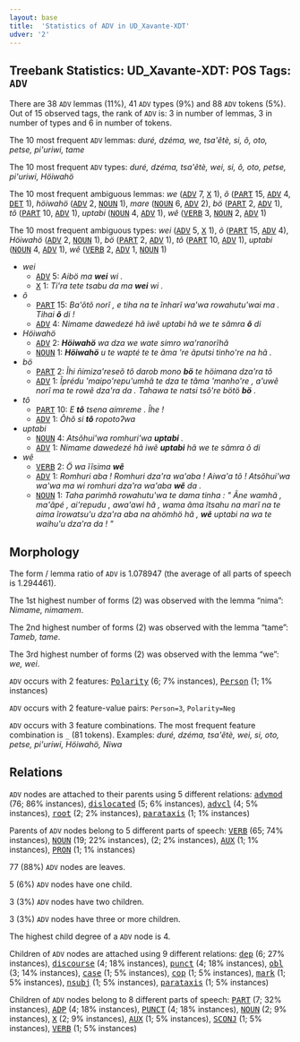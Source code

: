 ```yaml
---
layout: base
title:  'Statistics of ADV in UD_Xavante-XDT'
udver: '2'
---
```


## Treebank Statistics: UD_Xavante-XDT: POS Tags: `ADV`

There are 38 `ADV` lemmas (11%), 41 `ADV` types (9%) and 88 `ADV` tokens (5%).
Out of 15 observed tags, the rank of `ADV` is: 3 in number of lemmas, 3 in number of types and 6 in number of tokens.

The 10 most frequent `ADV` lemmas: <em>duré, dzéma, we, tsa'ẽtè, si, õ, oto, petse, pi'uriwi, tame</em>

The 10 most frequent `ADV` types:  <em>duré, dzéma, tsa'ẽtè, wei, si, õ, oto, petse, pi'uriwi, Höiwahö</em>

The 10 most frequent ambiguous lemmas: <em>we</em> (<tt><a href="xav_xdt-pos-ADV.html">ADV</a></tt> 7, <tt><a href="xav_xdt-pos-X.html">X</a></tt> 1), <em>õ</em> (<tt><a href="xav_xdt-pos-PART.html">PART</a></tt> 15, <tt><a href="xav_xdt-pos-ADV.html">ADV</a></tt> 4, <tt><a href="xav_xdt-pos-DET.html">DET</a></tt> 1), <em>höiwahö</em> (<tt><a href="xav_xdt-pos-ADV.html">ADV</a></tt> 2, <tt><a href="xav_xdt-pos-NOUN.html">NOUN</a></tt> 1), <em>mare</em> (<tt><a href="xav_xdt-pos-NOUN.html">NOUN</a></tt> 6, <tt><a href="xav_xdt-pos-ADV.html">ADV</a></tt> 2), <em>bö</em> (<tt><a href="xav_xdt-pos-PART.html">PART</a></tt> 2, <tt><a href="xav_xdt-pos-ADV.html">ADV</a></tt> 1), <em>tô</em> (<tt><a href="xav_xdt-pos-PART.html">PART</a></tt> 10, <tt><a href="xav_xdt-pos-ADV.html">ADV</a></tt> 1), <em>uptabi</em> (<tt><a href="xav_xdt-pos-NOUN.html">NOUN</a></tt> 4, <tt><a href="xav_xdt-pos-ADV.html">ADV</a></tt> 1), <em>wẽ</em> (<tt><a href="xav_xdt-pos-VERB.html">VERB</a></tt> 3, <tt><a href="xav_xdt-pos-NOUN.html">NOUN</a></tt> 2, <tt><a href="xav_xdt-pos-ADV.html">ADV</a></tt> 1)

The 10 most frequent ambiguous types:  <em>wei</em> (<tt><a href="xav_xdt-pos-ADV.html">ADV</a></tt> 5, <tt><a href="xav_xdt-pos-X.html">X</a></tt> 1), <em>õ</em> (<tt><a href="xav_xdt-pos-PART.html">PART</a></tt> 15, <tt><a href="xav_xdt-pos-ADV.html">ADV</a></tt> 4), <em>Höiwahö</em> (<tt><a href="xav_xdt-pos-ADV.html">ADV</a></tt> 2, <tt><a href="xav_xdt-pos-NOUN.html">NOUN</a></tt> 1), <em>bö</em> (<tt><a href="xav_xdt-pos-PART.html">PART</a></tt> 2, <tt><a href="xav_xdt-pos-ADV.html">ADV</a></tt> 1), <em>tô</em> (<tt><a href="xav_xdt-pos-PART.html">PART</a></tt> 10, <tt><a href="xav_xdt-pos-ADV.html">ADV</a></tt> 1), <em>uptabi</em> (<tt><a href="xav_xdt-pos-NOUN.html">NOUN</a></tt> 4, <tt><a href="xav_xdt-pos-ADV.html">ADV</a></tt> 1), <em>wẽ</em> (<tt><a href="xav_xdt-pos-VERB.html">VERB</a></tt> 2, <tt><a href="xav_xdt-pos-ADV.html">ADV</a></tt> 1, <tt><a href="xav_xdt-pos-NOUN.html">NOUN</a></tt> 1)


* <em>wei</em>
  * <tt><a href="xav_xdt-pos-ADV.html">ADV</a></tt> 5: <em>Aibö ma <b>wei</b> wi .</em>
  * <tt><a href="xav_xdt-pos-X.html">X</a></tt> 1: <em>Ti'ra tete tsabu da ma <b>wei</b> wi .</em>
* <em>õ</em>
  * <tt><a href="xav_xdt-pos-PART.html">PART</a></tt> 15: <em>Ba'õtõ norĩ , e tiha na te ĩnharĩ wa'wa rowahutu'wai ma . Tihai <b>õ</b> di !</em>
  * <tt><a href="xav_xdt-pos-ADV.html">ADV</a></tt> 4: <em>Nimame dawedezé hã iwẽ uptabi hã we te sãmra <b>õ</b> di</em>
* <em>Höiwahö</em>
  * <tt><a href="xav_xdt-pos-ADV.html">ADV</a></tt> 2: <em><b>Höiwahö</b> wa dza we wate simro wa'ranorĩhã</em>
  * <tt><a href="xav_xdt-pos-NOUN.html">NOUN</a></tt> 1: <em><b>Höiwahö</b> u te wapté te te ãma 're ãputsi tinho're na hã .</em>
* <em>bö</em>
  * <tt><a href="xav_xdt-pos-PART.html">PART</a></tt> 2: <em>Ĩhi ñimiza'reseõ tô darob mono <b>bö</b> te höimana dza'ra tô</em>
  * <tt><a href="xav_xdt-pos-ADV.html">ADV</a></tt> 1: <em>Ĩprédu 'maipo'repu'umhã te dza te tãma 'manho're , a'uwẽ norĩ ma te rowẽ dza'ra da . Tahawa te natsi tsõ're bötö <b>bö</b> .</em>
* <em>tô</em>
  * <tt><a href="xav_xdt-pos-PART.html">PART</a></tt> 10: <em>E <b>tô</b> tsena aimreme . Ĩhe !</em>
  * <tt><a href="xav_xdt-pos-ADV.html">ADV</a></tt> 1: <em>Õhõ si <b>tô</b> ropotoʔwa</em>
* <em>uptabi</em>
  * <tt><a href="xav_xdt-pos-NOUN.html">NOUN</a></tt> 4: <em>Atsõhui'wa romhuri'wa <b>uptabi</b> .</em>
  * <tt><a href="xav_xdt-pos-ADV.html">ADV</a></tt> 1: <em>Nimame dawedezé hã iwẽ <b>uptabi</b> hã we te sãmra õ di</em>
* <em>wẽ</em>
  * <tt><a href="xav_xdt-pos-VERB.html">VERB</a></tt> 2: <em>Ö wa ĩĩsima <b>wẽ</b></em>
  * <tt><a href="xav_xdt-pos-ADV.html">ADV</a></tt> 1: <em>Romhuri aba ! Romhuri dza'ra wa'aba ! Aiwa'a tõ ! Atsõhui'wa wa'wa ma wi romhuri dza'ra wa'aba <b>wẽ</b> da .</em>
  * <tt><a href="xav_xdt-pos-NOUN.html">NOUN</a></tt> 1: <em>Taha parimhã rowahutu'wa te dama tinha : " Ãne wamhã , ma'ãpé , ai'repudu , awa'awi hã , wama ãma ĩtsahu na marĩ na te aima ĩrowatsu'u dza'ra aba na ahömhö hã , <b>wẽ</b> uptabi na wa te waihu'u dza'ra da ! "</em>

## Morphology

The form / lemma ratio of `ADV` is 1.078947 (the average of all parts of speech is 1.294461).

The 1st highest number of forms (2) was observed with the lemma “nima”: <em>Nimame, nimamem</em>.

The 2nd highest number of forms (2) was observed with the lemma “tame”: <em>Tameb, tame</em>.

The 3rd highest number of forms (2) was observed with the lemma “we”: <em>we, wei</em>.

`ADV` occurs with 2 features: <tt><a href="xav_xdt-feat-Polarity.html">Polarity</a></tt> (6; 7% instances), <tt><a href="xav_xdt-feat-Person.html">Person</a></tt> (1; 1% instances)

`ADV` occurs with 2 feature-value pairs: `Person=3`, `Polarity=Neg`

`ADV` occurs with 3 feature combinations.
The most frequent feature combination is `_` (81 tokens).
Examples: <em>duré, dzéma, tsa'ẽtè, wei, si, oto, petse, pi'uriwi, Höiwahö, Niwa</em>


## Relations

`ADV` nodes are attached to their parents using 5 different relations: <tt><a href="xav_xdt-dep-advmod.html">advmod</a></tt> (76; 86% instances), <tt><a href="xav_xdt-dep-dislocated.html">dislocated</a></tt> (5; 6% instances), <tt><a href="xav_xdt-dep-advcl.html">advcl</a></tt> (4; 5% instances), <tt><a href="xav_xdt-dep-root.html">root</a></tt> (2; 2% instances), <tt><a href="xav_xdt-dep-parataxis.html">parataxis</a></tt> (1; 1% instances)

Parents of `ADV` nodes belong to 5 different parts of speech: <tt><a href="xav_xdt-pos-VERB.html">VERB</a></tt> (65; 74% instances), <tt><a href="xav_xdt-pos-NOUN.html">NOUN</a></tt> (19; 22% instances),  (2; 2% instances), <tt><a href="xav_xdt-pos-AUX.html">AUX</a></tt> (1; 1% instances), <tt><a href="xav_xdt-pos-PRON.html">PRON</a></tt> (1; 1% instances)

77 (88%) `ADV` nodes are leaves.

5 (6%) `ADV` nodes have one child.

3 (3%) `ADV` nodes have two children.

3 (3%) `ADV` nodes have three or more children.

The highest child degree of a `ADV` node is 4.

Children of `ADV` nodes are attached using 9 different relations: <tt><a href="xav_xdt-dep-dep.html">dep</a></tt> (6; 27% instances), <tt><a href="xav_xdt-dep-discourse.html">discourse</a></tt> (4; 18% instances), <tt><a href="xav_xdt-dep-punct.html">punct</a></tt> (4; 18% instances), <tt><a href="xav_xdt-dep-obl.html">obl</a></tt> (3; 14% instances), <tt><a href="xav_xdt-dep-case.html">case</a></tt> (1; 5% instances), <tt><a href="xav_xdt-dep-cop.html">cop</a></tt> (1; 5% instances), <tt><a href="xav_xdt-dep-mark.html">mark</a></tt> (1; 5% instances), <tt><a href="xav_xdt-dep-nsubj.html">nsubj</a></tt> (1; 5% instances), <tt><a href="xav_xdt-dep-parataxis.html">parataxis</a></tt> (1; 5% instances)

Children of `ADV` nodes belong to 8 different parts of speech: <tt><a href="xav_xdt-pos-PART.html">PART</a></tt> (7; 32% instances), <tt><a href="xav_xdt-pos-ADP.html">ADP</a></tt> (4; 18% instances), <tt><a href="xav_xdt-pos-PUNCT.html">PUNCT</a></tt> (4; 18% instances), <tt><a href="xav_xdt-pos-NOUN.html">NOUN</a></tt> (2; 9% instances), <tt><a href="xav_xdt-pos-X.html">X</a></tt> (2; 9% instances), <tt><a href="xav_xdt-pos-AUX.html">AUX</a></tt> (1; 5% instances), <tt><a href="xav_xdt-pos-SCONJ.html">SCONJ</a></tt> (1; 5% instances), <tt><a href="xav_xdt-pos-VERB.html">VERB</a></tt> (1; 5% instances)

